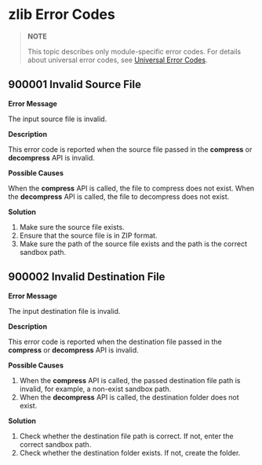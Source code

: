 # zlib Error Codes

> **NOTE**
>
> This topic describes only module-specific error codes. For details about universal error codes, see [Universal Error Codes](errorcode-universal.md).

## 900001 Invalid Source File

**Error Message**

The input source file is invalid.

**Description**

This error code is reported when the source file passed in the **compress** or **decompress** API is invalid.

**Possible Causes**

When the **compress** API is called, the file to compress does not exist. When the **decompress** API is called, the file to decompress does not exist.

**Solution**

1. Make sure the source file exists.
2. Ensure that the source file is in ZIP format.
3. Make sure the path of the source file exists and the path is the correct sandbox path.

## 900002 Invalid Destination File

**Error Message**

The input destination file is invalid.

**Description**

This error code is reported when the destination file passed in the **compress** or **decompress** API is invalid.

**Possible Causes**

1. When the **compress** API is called, the passed destination file path is invalid, for example, a non-exist sandbox path.
2. When the **decompress** API is called, the destination folder does not exist.

**Solution**

1. Check whether the destination file path is correct. If not, enter the correct sandbox path.
2. Check whether the destination folder exists. If not, create the folder.
